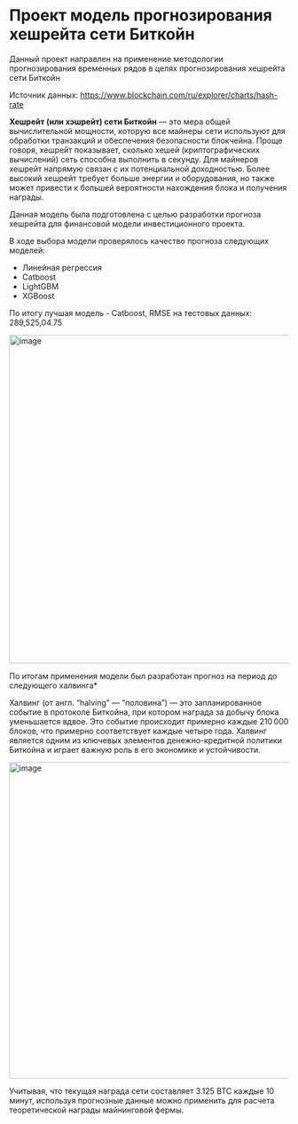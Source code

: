 # Проект модель прогнозирования хешрейта сети Биткойн

Данный проект направлен на применение методологии прогнозирования временных рядов в целях прогнозирования хешрейта сети Биткойн

Источник данных: https://www.blockchain.com/ru/explorer/charts/hash-rate

__Хешрейт (или хэшрейт) сети Биткойн__ — это мера общей вычислительной мощности, которую все майнеры сети используют для обработки транзакций и обеспечения безопасности блокчейна. Проще говоря, хешрейт показывает, сколько хешей (криптографических вычислений) сеть способна выполнить в секунду. Для майнеров хешрейт напрямую связан с их потенциальной доходностью. Более высокий хешрейт требует больше энергии и оборудования, но также может привести к большей вероятности нахождения блока и получения награды. 

Данная модель была подготовлена с целью разработки прогноза хешрейта для финансовой модели инвестиционного проекта.

В ходе выбора модели проверялось качество прогноза следующих моделей:
- Линейная регрессия
- Catboost
- LightGBM
- XGBoost

По итогу лучшая модель - Catboost, RMSE на тестовых данных: 289,525,04.75

<img width="592" alt="image" src="https://github.com/user-attachments/assets/ad851464-6c27-4295-9130-87b238c7f073">

По итогам применения модели был разработан прогноз на период до следующего халвинга*

Халвинг (от англ. “halving” — “половина”) — это запланированное событие в протоколе Биткойна, при котором награда за добычу блока уменьшается вдвое. Это событие происходит примерно каждые 210 000 блоков, что примерно соответствует каждые четыре года. Халвинг является одним из ключевых элементов денежно-кредитной политики Биткойна и играет важную роль в его экономике и устойчивости.

<img width="570" alt="image" src="https://github.com/user-attachments/assets/40c89a13-d60f-4cc3-aa3d-5b5c39f57004">

Учитывая, что текущая награда сети составляет 3.125 BTC каждые 10 минут, используя прогнозные данные можно применить для расчета теоретической награды майнинговой фермы. 
